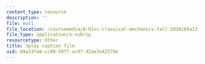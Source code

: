 ```yaml
---
content_type: resource
description: ''
file: null
file_location: /coursemedia/8-01sc-classical-mechanics-fall-2016/69a13fe6cc8059f7ac97d2ae7e42578e_qxNJGKrx3EY.vtt
file_type: application/x-subrip
resourcetype: Other
title: 3play caption file
uid: 69a13fe6-cc80-59f7-ac97-d2ae7e42578e
---
```

